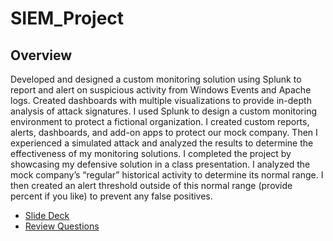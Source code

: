 # SIEM_Project

## Overview
Developed and designed a custom monitoring solution using Splunk to report and alert on suspicious activity from Windows Events and Apache logs. 
Created dashboards with multiple visualizations to provide in-depth analysis of attack signatures.
I used Splunk to design a custom monitoring environment to protect a fictional organization. I created custom reports, alerts, dashboards, and add-on apps to protect our mock company. Then I experienced a simulated attack and analyzed the results to determine the effectiveness of my monitoring solutions. I completed the project by showcasing my defensive solution in a class presentation.
I analyzed the mock company’s “regular” historical activity to determine its normal range. I then created an alert threshold outside of this normal range (provide percent if you like) to prevent any false positives.




- [Slide Deck](https://docs.google.com/presentation/d/1NKuC9OgKEWfeLX_OrXZ4Z63U8bOEqWGbJ257qeipMe4/edit?usp=sharing)
- [Review Questions](https://docs.google.com/document/d/1GTcriLXXdOP1qZYvyrVecxvjlGZpk2UnafEIiby4qiU/edit?usp=sharing)
